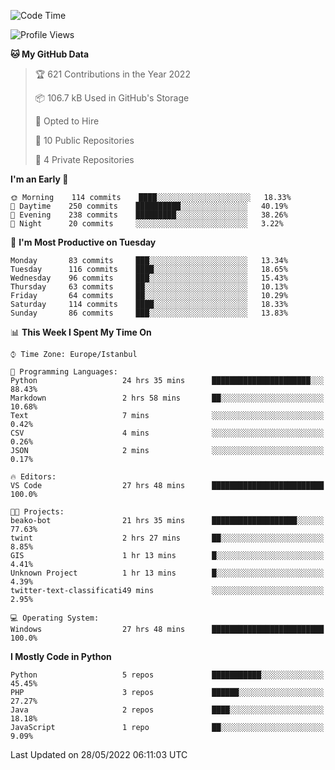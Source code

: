 <!--START_SECTION:waka-->
![Code Time](http://img.shields.io/badge/Code%20Time-246%20hrs%2017%20mins-blue)

![Profile Views](http://img.shields.io/badge/Profile%20Views-3-blue)

**🐱 My GitHub Data** 

> 🏆 621 Contributions in the Year 2022
 > 
> 📦 106.7 kB Used in GitHub's Storage 
 > 
> 💼 Opted to Hire
 > 
> 📜 10 Public Repositories 
 > 
> 🔑 4 Private Repositories  
 > 
**I'm an Early 🐤** 

```text
🌞 Morning    114 commits    ████░░░░░░░░░░░░░░░░░░░░░   18.33% 
🌆 Daytime    250 commits    ██████████░░░░░░░░░░░░░░░   40.19% 
🌃 Evening    238 commits    █████████░░░░░░░░░░░░░░░░   38.26% 
🌙 Night      20 commits     ░░░░░░░░░░░░░░░░░░░░░░░░░   3.22%

```
📅 **I'm Most Productive on Tuesday** 

```text
Monday       83 commits     ███░░░░░░░░░░░░░░░░░░░░░░   13.34% 
Tuesday      116 commits    ████░░░░░░░░░░░░░░░░░░░░░   18.65% 
Wednesday    96 commits     ███░░░░░░░░░░░░░░░░░░░░░░   15.43% 
Thursday     63 commits     ██░░░░░░░░░░░░░░░░░░░░░░░   10.13% 
Friday       64 commits     ██░░░░░░░░░░░░░░░░░░░░░░░   10.29% 
Saturday     114 commits    ████░░░░░░░░░░░░░░░░░░░░░   18.33% 
Sunday       86 commits     ███░░░░░░░░░░░░░░░░░░░░░░   13.83%

```


📊 **This Week I Spent My Time On** 

```text
⌚︎ Time Zone: Europe/Istanbul

💬 Programming Languages: 
Python                   24 hrs 35 mins      ██████████████████████░░░   88.43% 
Markdown                 2 hrs 58 mins       ██░░░░░░░░░░░░░░░░░░░░░░░   10.68% 
Text                     7 mins              ░░░░░░░░░░░░░░░░░░░░░░░░░   0.42% 
CSV                      4 mins              ░░░░░░░░░░░░░░░░░░░░░░░░░   0.26% 
JSON                     2 mins              ░░░░░░░░░░░░░░░░░░░░░░░░░   0.17%

🔥 Editors: 
VS Code                  27 hrs 48 mins      █████████████████████████   100.0%

🐱‍💻 Projects: 
beako-bot                21 hrs 35 mins      ███████████████████░░░░░░   77.63% 
twint                    2 hrs 27 mins       ██░░░░░░░░░░░░░░░░░░░░░░░   8.85% 
GIS                      1 hr 13 mins        █░░░░░░░░░░░░░░░░░░░░░░░░   4.41% 
Unknown Project          1 hr 13 mins        █░░░░░░░░░░░░░░░░░░░░░░░░   4.39% 
twitter-text-classificati49 mins             ░░░░░░░░░░░░░░░░░░░░░░░░░   2.95%

💻 Operating System: 
Windows                  27 hrs 48 mins      █████████████████████████   100.0%

```

**I Mostly Code in Python** 

```text
Python                   5 repos             ███████████░░░░░░░░░░░░░░   45.45% 
PHP                      3 repos             ██████░░░░░░░░░░░░░░░░░░░   27.27% 
Java                     2 repos             ████░░░░░░░░░░░░░░░░░░░░░   18.18% 
JavaScript               1 repo              ██░░░░░░░░░░░░░░░░░░░░░░░   9.09%

```



 Last Updated on 28/05/2022 06:11:03 UTC
<!--END_SECTION:waka-->

<!--
**3nws/3nws** is a ✨ _special_ ✨ repository because its `README.md` (this file) appears on your GitHub profile.

Here are some ideas to get you started:

- 🔭 I’m currently working on ...
- 🌱 I’m currently learning ...
- 👯 I’m looking to collaborate on ...
- 🤔 I’m looking for help with ...
- 💬 Ask me about ...
- 📫 How to reach me: ...
- 😄 Pronouns: ...
- ⚡ Fun fact: ...
-->
